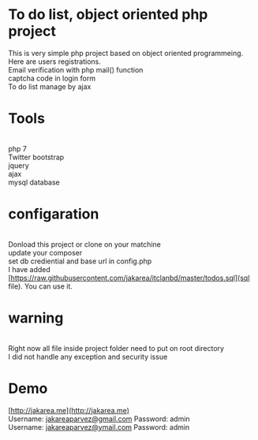 # To do list, object oriented php project

This is very simple php project based on object oriented programmeing. 
<br>Here are users registrations.
<br>Email verification with php mail() function
<br>captcha code in login form
<br>To do list manage by ajax
# Tools
<br> php 7
<br> Twitter bootstrap 
<br> jquery
<br> ajax
<br> mysql database

# configaration
<br> Donload this project or clone on your matchine
<br> update your composer
<br> set db crediential and base url in config.php
<br> I have added [https://raw.githubusercontent.com/jakarea/itclanbd/master/todos.sql](sql file). You can use it.

# warning
<br> Right now all file inside project folder need to put on root directory
<br> I did not handle any exception and security issue

# Demo
[http://jakarea.me](http://jakarea.me)
<br> Username: jakareaparvez@gmail.com Password: admin
<br> Username: jakareaparvez@ymail.com Password: admin



